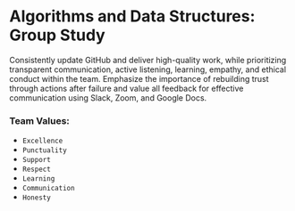 # Algorithms and Data Structures: Group Study

Consistently update GitHub and deliver high-quality work, while prioritizing transparent communication, active listening, learning, empathy, and ethical conduct within the team. Emphasize the importance of rebuilding trust through actions after failure and value all feedback for effective communication using Slack, Zoom, and Google Docs.

<!-- group norms summary -->

<!-- group norms list -->

### Team Values:
- `Excellence`
- `Punctuality`
- `Support`
- `Respect`
- `Learning`
- `Communication`
- `Honesty`